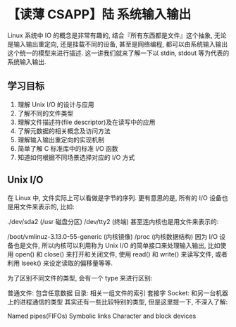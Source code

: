 <!--
Created: Mon Aug 26 2019 15:22:39 GMT+0800 (China Standard Time)
Modified: Mon Aug 26 2019 15:22:39 GMT+0800 (China Standard Time)
-->
# 【读薄 CSAPP】陆 系统输入输出

Linux 系统中 IO 的概念是非常有趣的, 结合『所有东西都是文件』这个抽象, 无论是输入输出重定向, 还是挂载不同的设备, 甚至是网络编程, 都可以由系统输入输出这个统一的模型来进行描述. 这一讲我们就来了解一下以 stdin, stdout 等为代表的系统输入输出.

## 学习目标

1. 理解 Unix I/O 的设计与应用
2. 了解不同的文件类型
3. 理解文件描述符(file descriptor)及在读写中的应用
4. 了解元数据的相关概念及访问方法
5. 理解输入输出重定向的实现机制
6. 简单了解 C 标准库中的标准 I/O 函数
7. 知道如何根据不同场景选择对应的 I/O 方式

## Unix I/O

在 Linux 中, 文件实际上可以看做是字节的序列. 更有意思的是, 所有的 I/O 设备也是用文件来表示的, 比如:

./dev/sda2 (/usr 磁盘分区)
/dev/tty2 (终端)
甚至连内核也是用文件来表示的:

/boot/vmlinuz-3.13.0-55-generic (内核镜像)
/proc (内核数据结构)
因为 I/O 设备也是文件, 所以内核可以利用称为 Unix I/O 的简单接口来处理输入输出, 比如使用 open() 和 close() 来打开和关闭文件, 使用 read() 和 write() 来读写文件, 或者利用 lseek() 来设定读取的偏移量等等.

为了区别不同文件的类型, 会有一个 type 来进行区别:

普通文件: 包含任意数据
目录: 相关一组文件的索引
套接字 Socket: 和另一台机器上的进程通信的类型
其实还有一些比较特别的类型, 但是这里提一下, 不深入了解:

Named pipes(FIFOs)
Symbolic links
Character and block devices

